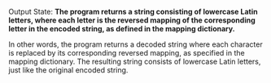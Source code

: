 Output State: **The program returns a string consisting of lowercase Latin letters, where each letter is the reversed mapping of the corresponding letter in the encoded string, as defined in the mapping dictionary.**

In other words, the program returns a decoded string where each character is replaced by its corresponding reversed mapping, as specified in the mapping dictionary. The resulting string consists of lowercase Latin letters, just like the original encoded string.